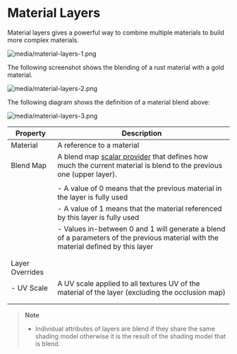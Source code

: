 # Material Layers

Material layers gives a powerful way to combine multiple materials to build more complex materials. 

 

![media/material-layers-1.png](media/material-layers-1.png) 

 

 

The following screenshot shows the blending of a rust material with a gold material.

![media/material-layers-2.png](media/material-layers-2.png) 

 

The following diagram shows the definition of a material blend above:

![media/material-layers-3.png](media/material-layers-3.png) 

| Property        | Description                                                                                                                              |
| --------------- | ---------------------------------------------------------------------------------------------------------------------------------------- |
| Material        | A reference to a material                                                                                                                |
| Blend Map       | A blend map [scalar provider](material-colors.md) that defines how much the current material is blend to the previous one (upper layer). |
|                 |                                                                                                                                          |
|                 | - A value of 0 means that the previous material in the layer is fully used                                                               |
|                 | - A value of 1 means that the material referenced by this layer is fully used                                                            |
|                 | - Values in-between 0 and 1 will generate a blend of a parameters of the previous material with the material defined by this layer       |
|                 |                                                                                                                                          |
|                 |                                                                                                                                          |
| Layer Overrides |                                                                                                                                          |
| - UV Scale      | A UV scale applied to all textures UV of the material of the layer (excluding the occlusion map)                                         |
|                 |                                                                                                                                          |
|                 |                                                                                                                                          |


> **Note**
> 
> - Individual attributes of layers are blend if they share the same shading model otherwise it is the result of the shading model that is blend.    
